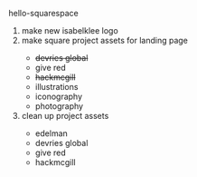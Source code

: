 hello-squarespace
<ol>
<li>make new isabelklee logo</li>
<li>make square project assets for landing page</li>
  <ul>
  <li><s>devries global</s></li>
  <li>give red</li>
  <li><s>hackmcgill</s></li>
  <li>illustrations</li>
  <li>iconography</li>
  <li>photography</li>
  </ul>
<li>clean up project assets</li>
  <ul>
  <li>edelman</li>
  <li>devries global</li>
  <li>give red</li>
  <li>hackmcgill</li>
  </ul>
